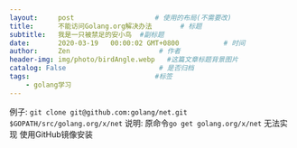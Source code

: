 ```yaml
---
layout:     post                    # 使用的布局(不需要改)
title:      不能访问Golang.org解决办法       # 标题
subtitle:   我是一只被禁足的安小鸟  #副标题
date:       2020-03-19   00:00:02 GMT+0800           # 时间
author:     Zen                      # 作者
header-img: img/photo/birdAngle.webp   #这篇文章标题背景图片
catalog: False                       # 是否归档
tags:                               #标签
    - golang学习
---
```


例子:
`git clone git@github.com:golang/net.git $GOPATH/src/golang.org/x/net`
说明:
原命令`go get golang.org/x/net`
无法实现
使用GitHub镜像安装
